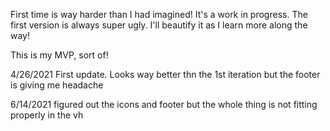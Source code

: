 First time is way harder than I had imagined! It's a work in progress. The first version is always super ugly. I'll beautify it as I learn more along the way!

This is my MVP, sort of!

4/26/2021
First update. Looks way better thn the 1st iteration but the footer is giving me headache

6/14/2021 figured out the icons and footer but the whole thing is not fitting properly in the vh